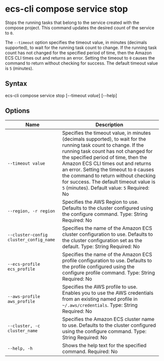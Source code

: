 # ecs\-cli compose service stop<a name="cmd-ecs-cli-compose-service-stop"></a>

Stops the running tasks that belong to the service created with the compose project\. This command updates the desired count of the service to `0`\.

The `--timeout` option specifies the timeout value, in minutes \(decimals supported\), to wait for the running task count to change\. If the running task count has not changed for the specified period of time, then the Amazon ECS CLI times out and returns an error\. Setting the timeout to `0` causes the command to return without checking for success\. The default timeout value is `5` \(minutes\)\.

## Syntax<a name="cmd-ecs-cli-compose-service-stop-syntax"></a>

ecs\-cli compose service stop \[\-\-timeout *value*\] \[\-\-help\]

## Options<a name="cmd-ecs-cli-compose-service-stop-options"></a>


| Name | Description | 
| --- | --- | 
|  `--timeout value`  |  Specifies the timeout value, in minutes \(decimals supported\), to wait for the running task count to change\. If the running task count has not changed for the specified period of time, then the Amazon ECS CLI times out and returns an error\. Setting the timeout to `0` causes the command to return without checking for success\. The default timeout value is `5` \(minutes\)\. Default value: `5` Required: No  | 
|  `--region, -r region`  |  Specifies the AWS Region to use\. Defaults to the cluster configured using the configure command\. Type: String Required: No  | 
|  `--cluster-config cluster_config_name`  |  Specifies the name of the Amazon ECS cluster configuration to use\. Defaults to the cluster configuration set as the default\. Type: String Required: No  | 
|  `--ecs-profile ecs_profile`  |  Specifies the name of the Amazon ECS profile configuration to use\. Defaults to the profile configured using the configure profile command\. Type: String Required: No  | 
|  `--aws-profile aws_profile`  |  Specifies the AWS profile to use\. Enables you to use the AWS credentials from an existing named profile in `~/.aws/credentials`\. Type: String Required: No  | 
|  `--cluster, -c cluster_name`  |  Specifies the Amazon ECS cluster name to use\. Defaults to the cluster configured using the configure command\. Type: String Required: No  | 
|  `--help, -h`  |  Shows the help text for the specified command\. Required: No  | 